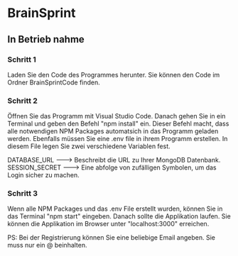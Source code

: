 # BrainSprint

## In Betrieb nahme

### Schritt 1
Laden Sie den Code des Programmes herunter. Sie können den Code im Ordner BrainSprintCode finden.

### Schritt 2
Öffnen Sie das Programm mit Visual Studio Code. Danach gehen Sie in ein Terminal und geben den Befehl "npm install" ein. Dieser Befehl macht, dass alle notwendigen NPM Packages automatsich in das Programm geladen werden. Ebenfalls müssen Sie eine .env file in ihrem Programm erstellen. In diesem File legen Sie zwei verschiedene Variablen fest.

DATABASE_URL ---> Beschreibt die URL zu Ihrer MongoDB Datenbank.
SESSION_SECRET ---> Eine abfolge von zufälligen Symbolen, um das Login sicher zu machen.

###  Schritt 3
Wenn alle NPM Packages und das .env File erstellt wurden, können Sie in das Terminal "npm start" eingeben. Danach sollte die Applikation laufen. Sie können die Applikation im Browser unter "localhost:3000" erreichen.

PS: Bei der Registrierung können Sie eine beliebige Email angeben. Sie muss nur ein @ beinhalten.
